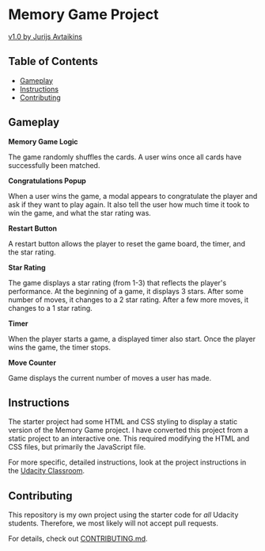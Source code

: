 # Memory Game Project
[v1.0 by Jurijs Avtaikins](https://javta.github.io/fend-project-memory-game/)

## Table of Contents

* [Gameplay](#gameplay)
* [Instructions](#instructions)
* [Contributing](#contributing)

## Gameplay

**Memory Game Logic**

The game randomly shuffles the cards. A user wins once all cards have successfully been matched.

**Congratulations Popup**

When a user wins the game, a modal appears to congratulate the player and ask if they want to play again. It also tell the user how much time it took to win the game, and what the star rating was.

**Restart Button**

A restart button allows the player to reset the game board, the timer, and the star rating.

**Star Rating**

The game displays a star rating (from 1-3) that reflects the player's performance. At the beginning of a game, it displays 3 stars. After some number of moves, it changes to a 2 star rating. After a few more moves, it changes to a 1 star rating.

**Timer**

When the player starts a game, a displayed timer also start. Once the player wins the game, the timer stops.

**Move Counter**

Game displays the current number of moves a user has made.

## Instructions

The starter project had some HTML and CSS styling to display a static version of the Memory Game project. I have converted this project from a static project to an interactive one. This required modifying the HTML and CSS files, but primarily the JavaScript file.

For more specific, detailed instructions, look at the project instructions in the [Udacity Classroom](https://classroom.udacity.com/me).

## Contributing

This repository is my own project using the starter code for _all_ Udacity students. Therefore, we most likely will not accept pull requests.

For details, check out [CONTRIBUTING.md](CONTRIBUTING.md).
